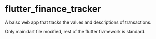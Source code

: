 # flutter_finance_tracker

A baisc web app that tracks the values and descriptions of transactions. 

Only main.dart file modified, rest of the flutter framework is standard.

